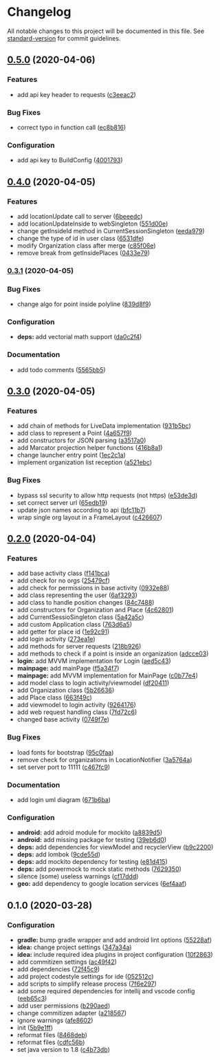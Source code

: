 # Changelog

All notable changes to this project will be documented in this file. See [standard-version](https://github.com/conventional-changelog/standard-version) for commit guidelines.

## [0.5.0](https://github.com/GruppOne/stalker-mobile-app/compare/v0.4.0...v0.5.0) (2020-04-06)


### Features

* add api key header to requests ([c3eeac2](https://github.com/GruppOne/stalker-mobile-app/commit/c3eeac283ad15c196c0111c22480ba6fdaf91c49))


### Bug Fixes

* correct typo in function call ([ec8b816](https://github.com/GruppOne/stalker-mobile-app/commit/ec8b8166f1e150f83d8e8e3b56c69463e0044601))


### Configuration

* add api key to BuildConfig ([4001793](https://github.com/GruppOne/stalker-mobile-app/commit/400179325fcea8d3ac5b0656cc4086398e25f5eb))

## [0.4.0](https://github.com/GruppOne/stalker-mobile-app/compare/v0.3.1...v0.4.0) (2020-04-05)


### Features

* add locationUpdate call to server ([6beeedc](https://github.com/GruppOne/stalker-mobile-app/commit/6beeedc0b39d1447b5437ea369ad96f96d23af63))
* add locationUpdateInside to webSingleton ([551d00e](https://github.com/GruppOne/stalker-mobile-app/commit/551d00ea946434a413169a3b9fd9fb9859d12360))
* change getInsideId method in CurrentSessionSingleton ([eeda979](https://github.com/GruppOne/stalker-mobile-app/commit/eeda979fbc49cd95b6f5c8221fc074d49c313cfb))
* change the type of id in user class ([6531dfe](https://github.com/GruppOne/stalker-mobile-app/commit/6531dfe70a6dcf87ccd8930fc35bfd8a4b48813a))
* modify Organization class after merge ([c85f06e](https://github.com/GruppOne/stalker-mobile-app/commit/c85f06e5a4eccce6182eb454eb9efc3f773ed5a2))
* remove break from getInsidePlaces ([0433e79](https://github.com/GruppOne/stalker-mobile-app/commit/0433e795f52c0fc76832009284236450063e298f))

### [0.3.1](https://github.com/GruppOne/stalker-mobile-app/compare/v0.3.0...v0.3.1) (2020-04-05)


### Bug Fixes

* change algo for point inside polyline ([839d8f9](https://github.com/GruppOne/stalker-mobile-app/commit/839d8f9e0f0c80add6e89e7ee0711cc12230761b))


### Configuration

* **deps:** add vectorial math support ([da0c2f4](https://github.com/GruppOne/stalker-mobile-app/commit/da0c2f49e379d4ca683f9ed3f5afd7a9e8ab6f80))


### Documentation

* add todo comments ([5565bb5](https://github.com/GruppOne/stalker-mobile-app/commit/5565bb5ec407aa1e59007cb6a6589a42af37c75f))

## [0.3.0](https://github.com/GruppOne/stalker-mobile-app/compare/v0.2.0...v0.3.0) (2020-04-05)


### Features

* add chain of methods for LiveData implementation ([931b5bc](https://github.com/GruppOne/stalker-mobile-app/commit/931b5bcaa3bedcca841e9401b08e46ebdc6b6af5))
* add class to represent a Point ([4a657f9](https://github.com/GruppOne/stalker-mobile-app/commit/4a657f98186533904fc6d4e84eb127fbc9f06c3f))
* add constructors for JSON parsing ([a3517a0](https://github.com/GruppOne/stalker-mobile-app/commit/a3517a01163530fb178ae6956d8349a87453bcf6))
* add Marcator projection helper functions ([416b8a1](https://github.com/GruppOne/stalker-mobile-app/commit/416b8a1e017cf2ab9b58c614b3f033dd753920d7))
* change launcher entry point ([1ec2c1a](https://github.com/GruppOne/stalker-mobile-app/commit/1ec2c1a51948eda50b9f7376915e5f7f9f20e839))
* implement organization list reception ([a521ebc](https://github.com/GruppOne/stalker-mobile-app/commit/a521ebcffb08efafb58584ee3b47e2e749822955))


### Bug Fixes

* bypass ssl security to allow http requests (not https) ([e53de3d](https://github.com/GruppOne/stalker-mobile-app/commit/e53de3dc569422e956bd7a9af637b8bb40b6086a))
* set correct server url ([65edb19](https://github.com/GruppOne/stalker-mobile-app/commit/65edb19258073cbe1da6b38c1b1f83c80d7f6dec))
* update json names according to api ([bfc11b7](https://github.com/GruppOne/stalker-mobile-app/commit/bfc11b70a551edf94ec07c397d8353ceb8c71546))
* wrap single org layout in a FrameLayout ([c426607](https://github.com/GruppOne/stalker-mobile-app/commit/c42660747bb8159e036fda1b88194d9cd17a04ec))

## [0.2.0](https://github.com/GruppOne/stalker-mobile-app/compare/v0.1.0...v0.2.0) (2020-04-04)


### Features

* add base activity class ([f141bca](https://github.com/GruppOne/stalker-mobile-app/commit/f141bca04ed83a3961b0254b88b0e8069abb069d))
* add check for no orgs ([25479cf](https://github.com/GruppOne/stalker-mobile-app/commit/25479cf673dcec24ce3cacf32f48871bd6643071))
* add check for permissions in base activity ([0932e88](https://github.com/GruppOne/stalker-mobile-app/commit/0932e88b72b567e50ed3fe6e1d60e67b9df73d5e))
* add class representing the user ([6af3293](https://github.com/GruppOne/stalker-mobile-app/commit/6af329358790f0f1c52562a57833599117235150))
* add class to handle position changes ([84c7488](https://github.com/GruppOne/stalker-mobile-app/commit/84c74885ab1e4ec49323d943450e5cf9083e6679))
* add constructors for Organization and Place ([4c62801](https://github.com/GruppOne/stalker-mobile-app/commit/4c628018f71e1e3eb3e3ab710458bcc20918c31b))
* add CurrentSessioSingleton class ([5a42a5c](https://github.com/GruppOne/stalker-mobile-app/commit/5a42a5cb166c98b4abd620ee01f2345dc7e24a49))
* add custom Application class ([763d6a5](https://github.com/GruppOne/stalker-mobile-app/commit/763d6a5ffa50f8279291a274ad30834cb077528f))
* add getter for place id ([1e92c91](https://github.com/GruppOne/stalker-mobile-app/commit/1e92c910d3df2a8f327d5162e49152f585f75d72))
* add login activity ([273ea1e](https://github.com/GruppOne/stalker-mobile-app/commit/273ea1e04d2c3d6d7fb249274380df92d6b926f6))
* add methods for server requests ([218b926](https://github.com/GruppOne/stalker-mobile-app/commit/218b926fd0c19628fad0df1aa657fdd50a959531))
* add methods to check if a point is inside an organization ([adcce03](https://github.com/GruppOne/stalker-mobile-app/commit/adcce038e65cef15ab2fbee46b94c36864af44ac))
* **login:** add MVVM implementation for Login ([aed5c43](https://github.com/GruppOne/stalker-mobile-app/commit/aed5c430b6765948a265f18cf836f818cb6c1141))
* **mainpage:** add mainPage ([f5a34f7](https://github.com/GruppOne/stalker-mobile-app/commit/f5a34f78694730433b937ece31c4e062e93af24e))
* **mainpage:** add MVVM implementation for MainPage ([c0b77e4](https://github.com/GruppOne/stalker-mobile-app/commit/c0b77e4492d92aea4c944b0971fc8f3531b71557))
* add model class to login activity/viewmodel ([df20411](https://github.com/GruppOne/stalker-mobile-app/commit/df2041122f26ad557f735595c909eb8fb3ebdd68))
* add Organization class ([5b26636](https://github.com/GruppOne/stalker-mobile-app/commit/5b26636851fd70abed806e677b2406e544670691))
* add Place class ([663f49c](https://github.com/GruppOne/stalker-mobile-app/commit/663f49c5394fb4e4ae63598ee1e7dd9d2741a86b))
* add viewmodel to login activity ([9264176](https://github.com/GruppOne/stalker-mobile-app/commit/9264176242594189ba191d8f0e19988cfe2f6af3))
* add web request handling class ([7fd72c6](https://github.com/GruppOne/stalker-mobile-app/commit/7fd72c620bb8315a34e823d8bfcbdf8044191578))
* changed base activity ([0749f7e](https://github.com/GruppOne/stalker-mobile-app/commit/0749f7e193c8b76a24cb69346b065b946ab6fd04))


### Bug Fixes

* load fonts for bootstrap ([95c0faa](https://github.com/GruppOne/stalker-mobile-app/commit/95c0faa2398bc8bc32494c86d5ec4a4343c46db6))
* remove check for organizations in LocationNotifier ([3a5764a](https://github.com/GruppOne/stalker-mobile-app/commit/3a5764a6e4c4594031712251faefc59d68de05a1))
* set server port to 11111 ([c467fc9](https://github.com/GruppOne/stalker-mobile-app/commit/c467fc9eb226b755e7be258d22b630034ac9d6c0))


### Documentation

* add login uml diagram ([671b6ba](https://github.com/GruppOne/stalker-mobile-app/commit/671b6ba82bab21d8266ce50b2ef3f268325d7298))


### Configuration

* **android:** add adroid module for mockito ([a8839d5](https://github.com/GruppOne/stalker-mobile-app/commit/a8839d57b89ae16bb24501d60d292f6c05babd40))
* **android:** add missing package for testing ([39eb6d0](https://github.com/GruppOne/stalker-mobile-app/commit/39eb6d0d97335c7bf0209d9f94d34238fcd8da88))
* **deps:** add dependencies for viewModel and recyclerView ([b9c2200](https://github.com/GruppOne/stalker-mobile-app/commit/b9c2200437e813783cbe8a8773b77b35ab9fc57c))
* **deps:** add lombok ([9cde55d](https://github.com/GruppOne/stalker-mobile-app/commit/9cde55d7cc9bf2124fddd36bced8e550a0e31d17))
* **deps:** add mockito dependency for testing ([e81d415](https://github.com/GruppOne/stalker-mobile-app/commit/e81d415e0ea734947633dc975eefcd1914ec333f))
* **deps:** add powermock to mock static methods ([7629350](https://github.com/GruppOne/stalker-mobile-app/commit/7629350d02843df0105169a6f1a668074161d183))
* silence (some) useless warnings ([cf17ddd](https://github.com/GruppOne/stalker-mobile-app/commit/cf17dddd4d989703343506ba73c541b2f264a6f5))
* **geo:** add dependency to google location services ([6ef4aaf](https://github.com/GruppOne/stalker-mobile-app/commit/6ef4aaf795cb63c310a32359a90ac2a46d34723f))

## 0.1.0 (2020-03-28)


### Configuration

* **gradle:** bump gradle wrapper and add android lint options ([55228af](https://github.com/GruppOne/stalker-mobile-app/commit/55228af22edbce261c29063e7bcc202299532452))
* **idea:** change project settings ([347a34a](https://github.com/GruppOne/stalker-mobile-app/commit/347a34aa1a75bba2052c059b5bfe1ffb60368cd6))
* **idea:** include required idea plugins in project configuration ([10f2863](https://github.com/GruppOne/stalker-mobile-app/commit/10f28637b3a6514b7b97e79c457864dbfd02b3c4))
* add commitizen settings ([ac49f42](https://github.com/GruppOne/stalker-mobile-app/commit/ac49f425f542143dfceb97da68f3291f1cf6c69c))
* add dependencies ([72f45c9](https://github.com/GruppOne/stalker-mobile-app/commit/72f45c9014cb1ae20ff7af059021fac7497cb650))
* add project codestyle settings for ide ([052512c](https://github.com/GruppOne/stalker-mobile-app/commit/052512cf6126b297e75b23c25057fb6690c6bf9c))
* add scripts to simplify release process ([7f6e297](https://github.com/GruppOne/stalker-mobile-app/commit/7f6e297a1b64616e6a0095e81fb78698c0a4737c))
* add some required dependencies for intellij and vscode config ([eeb65c3](https://github.com/GruppOne/stalker-mobile-app/commit/eeb65c32c5832f9fa2c54f7e536f61a8653284ea))
* add user permissions ([b290aed](https://github.com/GruppOne/stalker-mobile-app/commit/b290aed511529614f80ec62956f7b444b3c2bff6))
* change commitizen adapter ([a218567](https://github.com/GruppOne/stalker-mobile-app/commit/a21856781770e270f8851a709f0ead7790b63750))
* ignore warnings ([afe8602](https://github.com/GruppOne/stalker-mobile-app/commit/afe8602eb5074b97649eb02422ebb8ece21687c3))
* init ([5b9e1ff](https://github.com/GruppOne/stalker-mobile-app/commit/5b9e1ff55bb5df3551fb35adb757461252796343))
* reformat files ([8468deb](https://github.com/GruppOne/stalker-mobile-app/commit/8468deb0fb3feea1d80c1d114fc37bd2cc6b1c1e))
* reformat files ([cdfc56b](https://github.com/GruppOne/stalker-mobile-app/commit/cdfc56ba0c05e86dafc284f97a4bacd7249ab203))
* set java version to 1.8 ([c4b73db](https://github.com/GruppOne/stalker-mobile-app/commit/c4b73db4e92724fded5c5d3951eb24979f6ef551))
